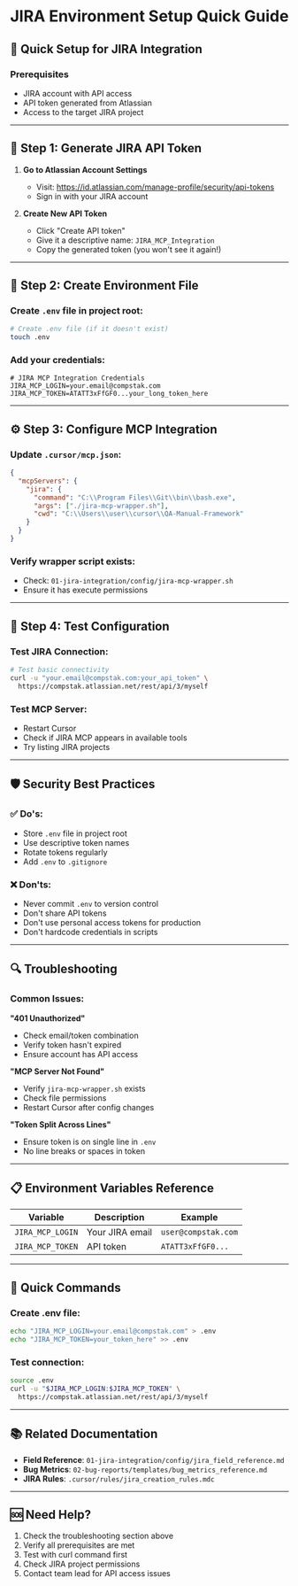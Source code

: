 # JIRA Environment Setup Quick Guide

## 🚀 Quick Setup for JIRA Integration

### Prerequisites
- JIRA account with API access
- API token generated from Atlassian
- Access to the target JIRA project

---

## 📝 Step 1: Generate JIRA API Token

1. **Go to Atlassian Account Settings**
   - Visit: https://id.atlassian.com/manage-profile/security/api-tokens
   - Sign in with your JIRA account

2. **Create New API Token**
   - Click "Create API token"
   - Give it a descriptive name: `JIRA_MCP_Integration`
   - Copy the generated token (you won't see it again!)

---

## 📁 Step 2: Create Environment File

### Create `.env` file in project root:
```bash
# Create .env file (if it doesn't exist)
touch .env
```

### Add your credentials:
```env
# JIRA MCP Integration Credentials
JIRA_MCP_LOGIN=your.email@compstak.com
JIRA_MCP_TOKEN=ATATT3xFfGF0...your_long_token_here
```

---

## ⚙️ Step 3: Configure MCP Integration

### Update `.cursor/mcp.json`:
```json
{
  "mcpServers": {
    "jira": {
      "command": "C:\\Program Files\\Git\\bin\\bash.exe",
      "args": ["./jira-mcp-wrapper.sh"],
      "cwd": "C:\\Users\\user\\cursor\\QA-Manual-Framework"
    }
  }
}
```

### Verify wrapper script exists:
- Check: `01-jira-integration/config/jira-mcp-wrapper.sh`
- Ensure it has execute permissions

---

## 🔧 Step 4: Test Configuration

### Test JIRA Connection:
```bash
# Test basic connectivity
curl -u "your.email@compstak.com:your_api_token" \
  https://compstak.atlassian.net/rest/api/3/myself
```

### Test MCP Server:
- Restart Cursor
- Check if JIRA MCP appears in available tools
- Try listing JIRA projects

---

## 🛡️ Security Best Practices

### ✅ Do's:
- Store `.env` file in project root
- Use descriptive token names
- Rotate tokens regularly
- Add `.env` to `.gitignore`

### ❌ Don'ts:
- Never commit `.env` to version control
- Don't share API tokens
- Don't use personal access tokens for production
- Don't hardcode credentials in scripts

---

## 🔍 Troubleshooting

### Common Issues:

**"401 Unauthorized"**
- Check email/token combination
- Verify token hasn't expired
- Ensure account has API access

**"MCP Server Not Found"**
- Verify `jira-mcp-wrapper.sh` exists
- Check file permissions
- Restart Cursor after config changes

**"Token Split Across Lines"**
- Ensure token is on single line in `.env`
- No line breaks or spaces in token

---

## 📋 Environment Variables Reference

| Variable | Description | Example |
|----------|-------------|---------|
| `JIRA_MCP_LOGIN` | Your JIRA email | `user@compstak.com` |
| `JIRA_MCP_TOKEN` | API token | `ATATT3xFfGF0...` |

---

## 🎯 Quick Commands

### Create .env file:
```bash
echo "JIRA_MCP_LOGIN=your.email@compstak.com" > .env
echo "JIRA_MCP_TOKEN=your_token_here" >> .env
```

### Test connection:
```bash
source .env
curl -u "$JIRA_MCP_LOGIN:$JIRA_MCP_TOKEN" \
  https://compstak.atlassian.net/rest/api/3/myself
```

---

## 📚 Related Documentation

- **Field Reference**: `01-jira-integration/config/jira_field_reference.md`
- **Bug Metrics**: `02-bug-reports/templates/bug_metrics_reference.md`
- **JIRA Rules**: `.cursor/rules/jira_creation_rules.mdc`

---

## 🆘 Need Help?

1. Check the troubleshooting section above
2. Verify all prerequisites are met
3. Test with curl command first
4. Check JIRA project permissions
5. Contact team lead for API access issues
